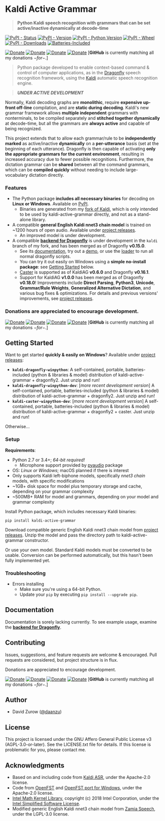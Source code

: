 # Kaldi Active Grammar

> **Python Kaldi speech recognition with grammars that can be set active/inactive dynamically at decode-time**

[![PyPI - Status](https://img.shields.io/pypi/status/kaldi-active-grammar.svg)](https://pypi.python.org/pypi/kaldi-active-grammar/)
[![PyPI - Version](https://img.shields.io/pypi/v/kaldi-active-grammar.svg)](https://pypi.python.org/pypi/kaldi-active-grammar/)
[![PyPI - Python Version](https://img.shields.io/pypi/pyversions/kaldi-active-grammar.svg)](https://pypi.python.org/pypi/kaldi-active-grammar/)
[![PyPI - Wheel](https://img.shields.io/pypi/wheel/kaldi-active-grammar.svg)](https://pypi.python.org/pypi/kaldi-active-grammar/)
[![PyPI - Downloads](https://img.shields.io/pypi/dw/kaldi-active-grammar.svg)](https://pypi.python.org/pypi/kaldi-active-grammar/)
[![Batteries-Included](https://img.shields.io/badge/batteries-included-green.svg)](https://github.com/daanzu/kaldi-active-grammar/releases)

[![Donate](https://img.shields.io/badge/donate-GitHub-pink.svg)](https://github.com/sponsors/daanzu)
[![Donate](https://img.shields.io/badge/donate-Patreon-orange.svg)](https://www.patreon.com/daanzu)
[![Donate](https://img.shields.io/badge/donate-PayPal-green.svg)](https://paypal.me/daanzu)
[![Donate](https://img.shields.io/badge/preferred-GitHub-black.svg)](https://github.com/sponsors/daanzu)
[**GitHub** is currently matching all my donations $-for-$.]

> Python package developed to enable context-based command & control of computer applications, as in the [Dragonfly](https://github.com/dictation-toolbox/dragonfly) speech recognition framework, using the [Kaldi](https://github.com/kaldi-asr/kaldi) automatic speech recognition engine.

> **_UNDER ACTIVE DEVELOPMENT_**

Normally, Kaldi decoding graphs are **monolithic**, require **expensive up-front off-line** compilation, and are **static during decoding**. Kaldi's new grammar framework allows **multiple independent** grammars with nonterminals, to be compiled separately and **stitched together dynamically** at decode-time, but all the grammars are **always active** and capable of being recognized.

This project extends that to allow each grammar/rule to be **independently marked** as active/inactive **dynamically** on a **per-utterance** basis (set at the beginning of each utterance). Dragonfly is then capable of activating **only the appropriate grammars for the current environment**, resulting in increased accuracy due to fewer possible recognitions. Furthermore, the dictation grammar can be **shared** between all the command grammars, which can be **compiled quickly** without needing to include large-vocabulary dictation directly.

### Features

* The Python package **includes all necessary binaries** for decoding on **Linux or Windows**. Available on [PyPI](https://pypi.org/project/kaldi-active-grammar/#files).
    * Binaries are generated from my [fork of Kaldi](https://github.com/daanzu/kaldi-fork-active-grammar), which is only intended to be used by kaldi-active-grammar directly, and not as a stand-alone library.
* A compatible **general English Kaldi nnet3 chain model** is trained on ~1200 hours of open audio. Available under [project releases](https://github.com/daanzu/kaldi-active-grammar/releases).
    * An improved model is under development.
* A compatible [**backend for Dragonfly**](https://github.com/daanzu/dragonfly/tree/kaldi/dragonfly/engines/backend_kaldi) is under development in the `kaldi` branch of my fork, and has been merged as of Dragonfly **v0.15.0**.
    * See its [documentation](https://dragonfly2.readthedocs.io/en/latest/kaldi_engine.html), try out a [demo](https://github.com/dictation-toolbox/dragonfly/blob/master/dragonfly/examples/kaldi_demo.py), or use the [loader](https://github.com/dictation-toolbox/dragonfly/blob/master/dragonfly/examples/kaldi_module_loader_plus.py) to run all normal dragonfly scripts.
    * You can try it out easily on Windows using a **simple no-install package**: see [Getting Started](#getting-started) below.
    * [Caster](https://github.com/dictation-toolbox/Caster) is supported as of KaldiAG **v0.6.0** and Dragonfly **v0.16.1**.
    * Support for KaldiAG **v1.0.0** has been merged as of Dragonfly **v0.18.0**! Improvements include **Direct Parsing**, **Python3**, **Unicode**, **Grammar/Rule Weights**, **Generalized Alternative Dictation**, and various bug fixes & optimizations. For details and previous versions' improvements, see [project releases](https://github.com/daanzu/kaldi-active-grammar/releases).

### Donations are appreciated to encourage development.

[![Donate](https://img.shields.io/badge/donate-GitHub-pink.svg)](https://github.com/sponsors/daanzu)
[![Donate](https://img.shields.io/badge/donate-Patreon-orange.svg)](https://www.patreon.com/daanzu)
[![Donate](https://img.shields.io/badge/donate-PayPal-green.svg)](https://paypal.me/daanzu)
[![Donate](https://img.shields.io/badge/preferred-GitHub-black.svg)](https://github.com/sponsors/daanzu)
[**GitHub** is currently matching all my donations $-for-$.]

## Getting Started

Want to get started **quickly & easily on Windows**?
Available under [project releases](https://github.com/daanzu/kaldi-active-grammar/releases):

* **`kaldi-dragonfly-winpython`**: A self-contained, portable, batteries-included (python & libraries & model) distribution of kaldi-active-grammar + dragonfly2. Just unzip and run!
* **`kaldi-dragonfly-winpython-dev`**: [*more recent development version*] A self-contained, portable, batteries-included (python & libraries & model) distribution of kaldi-active-grammar + dragonfly2. Just unzip and run!
* **`kaldi-caster-winpython-dev`**: [*more recent development version*] A self-contained, portable, batteries-included (python & libraries & model) distribution of kaldi-active-grammar + dragonfly2 + caster. Just unzip and run!

Otherwise...

### Setup

**Requirements**:
* Python 2.7 or 3.4+; *64-bit required!*
    * Microphone support provided by [pyaudio](https://pypi.org/project/PyAudio/) package
* OS: *Linux or Windows*; macOS planned if there is interest
* Only supports Kaldi left-biphone models, specifically *nnet3 chain* models, with specific modifications
* ~1GB+ disk space for model plus temporary storage and cache, depending on your grammar complexity
* ~500MB+ RAM for model and grammars, depending on your model and grammar complexity

Install Python package, which includes necessary Kaldi binaries:

```
pip install kaldi-active-grammar
```

Download compatible generic English Kaldi nnet3 chain model from [project releases](https://github.com/daanzu/kaldi-active-grammar/releases). Unzip the model and pass the directory path to kaldi-active-grammar constructor.

Or use your own model. Standard Kaldi models must be converted to be usable. Conversion can be performed automatically, but this hasn't been fully implemented yet.

### Troubleshooting

* Errors installing
    * Make sure you're using a 64-bit Python.
    * Update your `pip` by executing `pip install --upgrade pip`.

## Documentation

Documentation is sorely lacking currently. To see example usage, examine the [**backend for Dragonfly**](https://github.com/daanzu/dragonfly/tree/kaldi/dragonfly/engines/backend_kaldi).

## Contributing

Issues, suggestions, and feature requests are welcome & encouraged. Pull requests are considered, but project structure is in flux.

Donations are appreciated to encourage development.

[![Donate](https://img.shields.io/badge/donate-GitHub-pink.svg)](https://github.com/sponsors/daanzu)
[![Donate](https://img.shields.io/badge/donate-Patreon-orange.svg)](https://www.patreon.com/daanzu)
[![Donate](https://img.shields.io/badge/donate-PayPal-green.svg)](https://paypal.me/daanzu)
[![Donate](https://img.shields.io/badge/preferred-GitHub-black.svg)](https://github.com/sponsors/daanzu)
[**GitHub** is currently matching all my donations $-for-$.]

## Author

* David Zurow ([@daanzu](https://github.com/daanzu))

## License

This project is licensed under the GNU Affero General Public License v3 (AGPL-3.0-or-later). See the LICENSE.txt file for details. If this license is problematic for you, please contact me.

## Acknowledgments

* Based on and including code from [Kaldi ASR](https://github.com/kaldi-asr/kaldi), under the Apache-2.0 license.
* Code from [OpenFST](http://www.openfst.org/) and [OpenFST port for Windows](https://github.com/kkm000/openfst), under the Apache-2.0 license.
* [Intel Math Kernel Library](https://software.intel.com/en-us/mkl), copyright (c) 2018 Intel Corporation, under the [Intel Simplified Software License](https://software.intel.com/en-us/license/intel-simplified-software-license).
* Modified generic English Kaldi nnet3 chain model from [Zamia Speech](https://github.com/gooofy/zamia-speech), under the LGPL-3.0 license.
